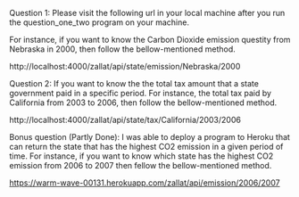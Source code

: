 Question 1:
Please visit the following url in your local machine after you run the question_one_two program on your machine.

For instance, if you want to know the Carbon Dioxide emission questity from Nebraska in 2000, then follow the bellow-mentioned method.

http://localhost:4000/zallat/api/state/emission/Nebraska/2000

Question 2:
If you want to know the the total tax amount that a state government paid in a specific period. For instance, the total tax paid by California from 2003 to 2006, then follow the bellow-mentioned method.

http://localhost:4000/zallat/api/state/tax/California/2003/2006

Bonus question (Partly Done):
I was able to deploy a program to Heroku that can return the state that has the highest CO2 emission in a given period of time. For instance, if you want to know which state has the highest 
CO2 emission from 2006 to 2007 then fellow the bellow-mentioned method.

https://warm-wave-00131.herokuapp.com/zallat/api/emission/2006/2007